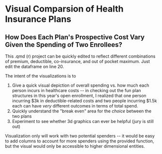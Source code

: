# Visual Comparsion of Health Insurance Plans
## How Does Each Plan's Prospective Cost Vary Given the Spending of Two Enrollees?

This .qmd (r) project can be quickly edited to reflect different combinations of premium, deductible, co-insurance, and out of pocket maximum. Just edit the dataframe on line 20.

The intent of the visualizations is to 

1. Give a quick visual depiction of overall spending vs. how much each person incurs in healthcare costs -- in checking out the fun plan structures in this year's open enrollment, I realized that one person incurring $3k in deductible-related costs and two people incurring $1.5k each can have *very* different outcomes in terms of total spend.
2. Quickly understand the "break even" area for the *choice* between the two plans
3. Experiment to see whether 3d graphics can ever be helpful (jury is still out) 

Visualization only will work with two potential spenders -- it would be easy to add columns to account for more spenders using the provided function, but the visual would only be accessible to higher dimensional entities. 

